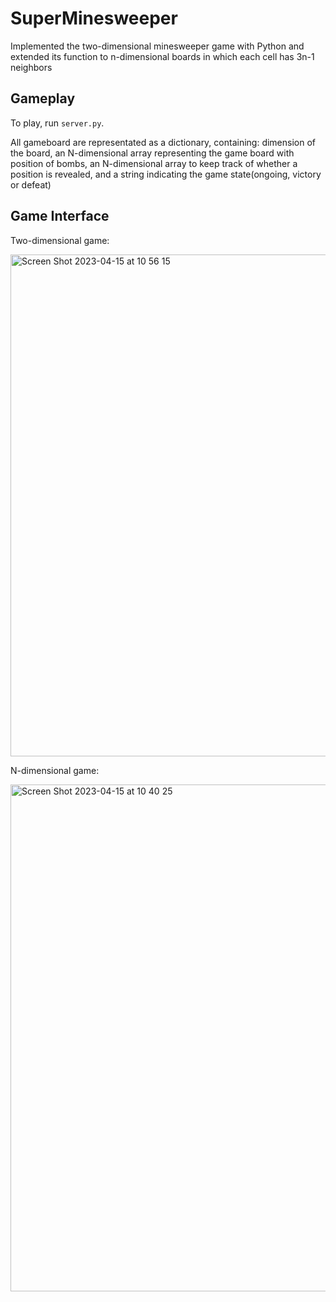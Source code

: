 # SuperMinesweeper
Implemented the two-dimensional minesweeper game with Python and extended its function to n-dimensional boards in which each cell has 3n-1 neighbors
## Gameplay

To play, run `server.py`.

All gameboard are representated as a dictionary, containing: 
dimension of the board, 
an N-dimensional array representing the game board with position of bombs, 
an N-dimensional array to keep track of whether a position is revealed,
and a string indicating the game state(ongoing, victory or defeat)


## Game Interface

Two-dimensional game:

<img width="803" alt="Screen Shot 2023-04-15 at 10 56 15" src="https://user-images.githubusercontent.com/105997889/232232446-0c1b132c-7d19-4dc0-b0bb-e3eedfd5de99.png">

N-dimensional game: 

<img width="811" alt="Screen Shot 2023-04-15 at 10 40 25" src="https://user-images.githubusercontent.com/105997889/232232296-1880b169-5f94-430c-a138-e474fea9fb57.png">
